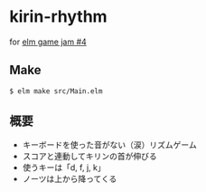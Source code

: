 # kirin-rhythm
for [elm game jam #4](https://itch.io/jam/elm-game-jam-4)

## Make

```
$ elm make src/Main.elm
```

## 概要

- キーボードを使った音がない（涙）リズムゲーム
- スコアと連動してキリンの首が伸びる
- 使うキーは「d, f, j, k」
- ノーツは上から降ってくる